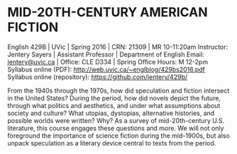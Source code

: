 # MID-20TH-CENTURY AMERICAN FICTION 

English 429B | UVic | Spring 2016 | CRN: 21309 | MR 10-11:20am
Instructor: Jentery Sayers | Assistant Professor | Department of English 
Email: jentery@uvic.ca | Office: CLE D334 | Spring Office Hours: M 12-2pm
Syllabus online (PDF): http://web.uvic.ca/~englblog/429bs2016.pdf
Syllabus online (repository): https://github.com/jentery/429b/

From the 1940s through the 1970s, how did speculation and fiction intersect in the United States? During the period, how did novels depict the future, through what politics and aesthetics, and under what assumptions about society and culture? What utopias, dystopias, alternative histories, and possible worlds were written? Why? As a survey of mid-20th-century U.S. literature, this course engages these questions and more. We will not only foreground the importance of science fiction during the mid-1900s, but also unpack speculation as a literary device central to texts from the period.    
